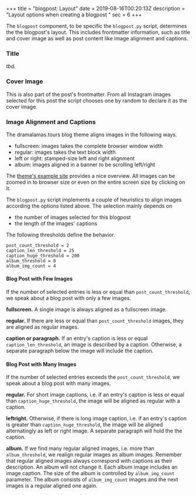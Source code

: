+++
title = "blogpost: Layout"
date = 2019-08-16T00:20:13Z
description = "Layout options when creating a blogpost "
sec = 6
+++

The `blogpost` component, to be specific the `blogpost.py` script, determines the the blogpost's layout. This includes frontmatter information, such as title and cover image as well as post content like image alignment and captions.

### Title

_tbd._

### Cover Image

This is also part of the post's frontmatter. From all Instagram images selected for this post the script chooses one by random to declare it as the cover image.

### Image Alignment and Captions

The dramalamas.tours blog theme aligns images in the following ways.

* fullscreen: images takes the complete browser window width
* regular: images takes the text block width
* left or right: stamped-size left and right alignment
* album: images aligned in a banner to be scrolling left/right

The [theme's example site](https://jwillmer.github.io/jekyllDecent/blog/features/Features) provides a nice overview. All images can be zoomed in to browser size or even on the entire screen size by clicking on it.

The `blogpost.py` script implements a couple of heuristics to align images according the options listed above. The selection mainly depends on

* the number of images selected for this blogpost
* the length of the images' captions

The following thresholds define the behavior.
```
post_count_threshold = 2
caption_len_threshold = 25
caption_huge_threshold = 200
album_threshold = 8
album_img_count = 4
```

#### **Blog Post with Few Images**

If the number of selected entries is less or equal than `post_count_threshold`, we speak about a blog post with only a few images.

**fullscreen.** A single image is always aligned as a fullscreen image.

**regular.** If there are less or equal than `post_count_threshold` images, they are aligned as regular images.

**caption or paragraph.** If an entry's caption is less or equal `caption_len_threshold`, an image is described by a caption. Otherwise, a separate paragraph below the image will include the caption.

#### **Blog Post with Many Images**

If the number of selected entries exceeds the `post_count_threshold`, we speak about a blog post with many images.

**regular.** For short image captions, i.e. if an entry's caption is less or equal than `caption_huge_threshold`, the image will be aligned as regular with a caption.

**leftright.** Otherwise, if there is long image caption, i.e. if an entry's caption is greater than `caption_huge_threshold`, the image will be aligned alternatingly as left or right image. A separate paragraph will hold the the caption.

**album.** If we find many regular aligned images, i.e. more than `album_threshold`, we realign regular images as album images. Remember that regular aligned images always correspond with captions as their description. An album will not change it. Each album image includes an image caption. The size of the album is controlled by `album_img_count` parameter. The album consists of `album_img_count` images and the next images is a regular aligned one again. 

